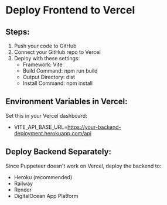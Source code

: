 # Deploy Frontend to Vercel

## Steps:
1. Push your code to GitHub
2. Connect your GitHub repo to Vercel
3. Deploy with these settings:
   - Framework: Vite
   - Build Command: npm run build
   - Output Directory: dist
   - Install Command: npm install

## Environment Variables in Vercel:
Set this in your Vercel dashboard:
- VITE_API_BASE_URL=https://your-backend-deployment.herokuapp.com/api

## Deploy Backend Separately:
Since Puppeteer doesn't work on Vercel, deploy the backend to:
- Heroku (recommended)
- Railway
- Render
- DigitalOcean App Platform